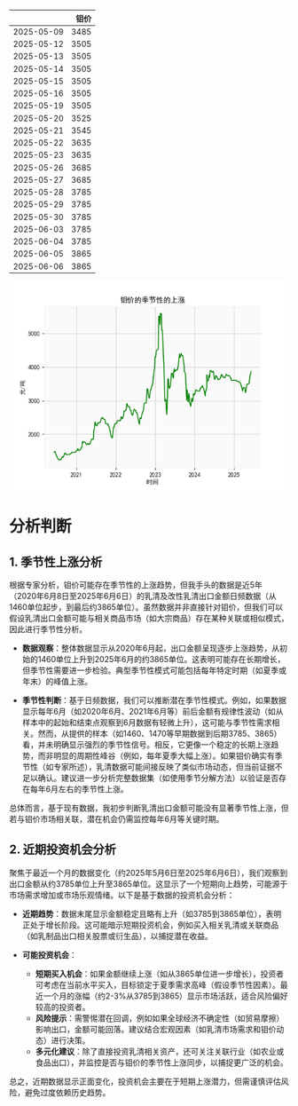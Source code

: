 |            |   钼价 |
|:-----------|-------:|
| 2025-05-09 |   3485 |
| 2025-05-12 |   3505 |
| 2025-05-13 |   3505 |
| 2025-05-14 |   3505 |
| 2025-05-15 |   3505 |
| 2025-05-16 |   3505 |
| 2025-05-19 |   3505 |
| 2025-05-20 |   3525 |
| 2025-05-21 |   3545 |
| 2025-05-22 |   3635 |
| 2025-05-23 |   3635 |
| 2025-05-26 |   3685 |
| 2025-05-27 |   3685 |
| 2025-05-28 |   3785 |
| 2025-05-29 |   3785 |
| 2025-05-30 |   3785 |
| 2025-06-03 |   3785 |
| 2025-06-04 |   3785 |
| 2025-06-05 |   3865 |
| 2025-06-06 |   3865 |

![图](mu.png)

# 分析判断

## 1. 季节性上涨分析
根据专家分析，钼价可能存在季节性的上涨趋势，但我手头的数据是近5年（2020年6月8日至2025年6月6日）的乳清及改性乳清出口金额日频数据（从1460单位起步，到最后约3865单位）。虽然数据并非直接针对钼价，但我们可以假设乳清出口金额可能与相关商品市场（如大宗商品）存在某种关联或相似模式，因此进行季节性分析。

- **数据观察**：整体数据显示从2020年6月起，出口金额呈现逐步上涨趋势，从初始的1460单位上升到2025年6月的约3865单位。这表明可能存在长期增长，但季节性需要进一步检验。典型季节性模式可能包括每年特定时期（如夏季或年末）的峰值上涨。
  
- **季节性判断**：基于日频数据，我们可以推断潜在季节性模式。例如，如果数据显示每年6月（如2020年6月、2021年6月等）前后金额有规律性波动（如从样本中的起始和结束点观察到6月数据有轻微上升），这可能与季节性需求相关。然而，从提供的样本（如1460、1470等早期数据到后期3785、3865）看，并未明确显示强烈的季节性信号。相反，它更像一个稳定的长期上涨趋势，而非明显的周期性峰谷（例如，每年夏季大幅上涨）。如果钼价确实有季节性（如专家所述），乳清数据可能间接反映了类似市场动态，但当前证据不足以确认。建议进一步分析完整数据集（如使用季节分解方法）以验证是否存在每年6月左右的季节性上涨。

总体而言，基于现有数据，我初步判断乳清出口金额可能没有显著季节性上涨，但若与钼价市场相关联，潜在机会仍需监控每年6月等关键时期。

## 2. 近期投资机会分析
聚焦于最近一个月的数据变化（约2025年5月6日至2025年6月6日），我们观察到出口金额从约3785单位上升至3865单位。这显示了一个短期向上趋势，可能源于市场需求增加或市场乐观情绪。以下是基于数据的投资机会分析：

- **近期趋势**：数据末尾显示金额稳定且略有上升（如3785到3865单位），表明正处于增长阶段。这可能暗示短期投资机会，例如买入相关乳清或关联商品（如乳制品出口相关股票或衍生品），以捕捉潜在收益。

- **可能投资机会**：
  - **短期买入机会**：如果金额继续上涨（如从3865单位进一步增长），投资者可考虑在当前水平买入，目标锁定于夏季需求高峰（假设季节性因素）。最近一个月的涨幅（约2-3%从3785到3865）显示市场活跃，适合风险偏好较高的投资者。
  - **风险提示**：需警惕潜在回调，例如如果全球经济不确定性（如贸易摩擦）影响出口，金额可能回落。建议结合宏观因素（如乳清市场需求和钼价动态）进行决策。
  - **多元化建议**：除了直接投资乳清相关资产，还可关注关联行业（如农业或食品出口），并监控是否与钼价的季节性上涨同步，以捕捉更广泛的机会。

总之，近期数据显示正面变化，投资机会主要在于短期上涨潜力，但需谨慎评估风险，避免过度依赖历史趋势。